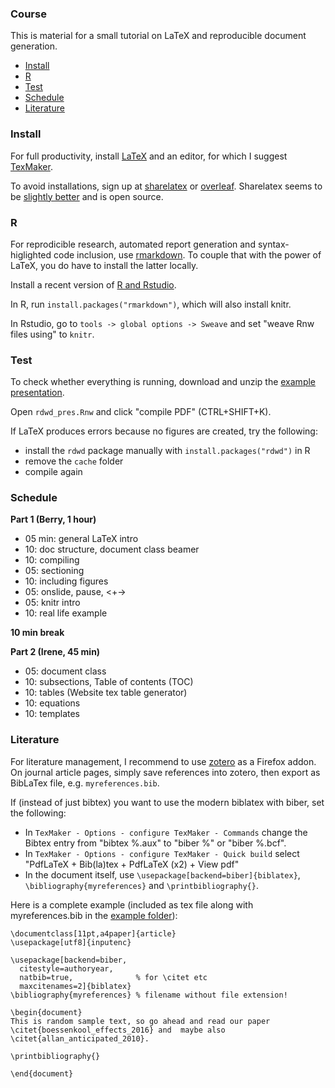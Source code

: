 ### Course

This is material for a small tutorial on LaTeX and reproducible document generation.

* [Install](#install)
* [R](#r)
* [Test](#test)
* [Schedule](#schedule)
* [Literature](#literature)


### Install

For full productivity, install [LaTeX](https://www.latex-project.org/get) 
and an editor, for which I suggest [TexMaker](http://www.xm1math.net/texmaker/download.html).

To avoid installations, sign up at [sharelatex](https://de.sharelatex.com/register) or [overleaf](https://www.overleaf.com/signup).
Sharelatex seems to be [slightly better](https://www.google.de/search?q=sharelatex+vs+overleaf) and is open source.


### R

For reprodicible research, automated report generation and syntax-higlighted code inclusion, use [rmarkdown](http://rmarkdown.rstudio.com/).
To couple that with the power of LaTeX, you do have to install the latter locally.

Install a recent version of [R and Rstudio](https://github.com/brry/rhydro#install).

In R, run `install.packages("rmarkdown")`, which will also install knitr.

In Rstudio, go to `tools -> global options -> Sweave` and set "weave Rnw files using" to `knitr`.


### Test

To check whether everything is running, download and unzip the [example presentation](https://github.com/brry/latex/raw/master/PresLatexKnitrExample.zip).

Open `rdwd_pres.Rnw` and click "compile PDF" (CTRL+SHIFT+K).

If LaTeX produces errors because no figures are created, try the following:

* install the `rdwd` package manually with `install.packages("rdwd")` in R
* remove the `cache` folder
* compile again


### Schedule

**Part 1 (Berry, 1 hour)**

* 05 min: general LaTeX intro
* 10: doc structure, document class beamer
* 10: compiling
* 05: sectioning
* 10: including figures
* 05: onslide, pause, <+->
* 05: knitr intro
* 10: real life example

**10 min break**

**Part 2 (Irene, 45 min)**

* 05: document class
* 10: subsections, Table of contents (TOC)
* 10: tables (Website tex table generator)
* 10: equations
* 10: templates


### Literature
For literature management, I recommend to use [zotero](https://www.zotero.org/download/) as a Firefox addon.
On journal article pages, simply save references into zotero, then export as BibLaTex file, e.g. `myreferences.bib`.

If (instead of just bibtex) you want to use the modern biblatex with biber, set the following:

* In `TexMaker - Options - configure TexMaker - Commands` change the Bibtex entry from "bibtex %.aux" to "biber %" or "biber %.bcf".
* In `TexMaker - Options - configure TexMaker - Quick build` select "PdfLaTeX + Bib(la)tex + PdfLaTeX (x2) + View pdf"
* In the document itself, use `\usepackage[backend=biber]{biblatex}`, `\bibliography{myreferences}` and `\printbibliography{}`.

Here is a complete example (included as tex file along with myreferences.bib in the [example folder](https://github.com/brry/latex/raw/master/PresLatexKnitrExample.zip)):

```TeX
\documentclass[11pt,a4paper]{article}
\usepackage[utf8]{inputenc}

\usepackage[backend=biber,
  citestyle=authoryear,
  natbib=true,              % for \citet etc
  maxcitenames=2]{biblatex}
\bibliography{myreferences} % filename without file extension!

\begin{document}
This is random sample text, so go ahead and read our paper \citet{boessenkool_effects_2016} and  maybe also
\citet{allan_anticipated_2010}.

\printbibliography{}

\end{document}
```

